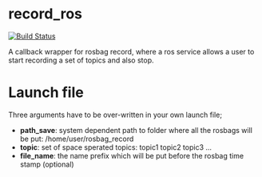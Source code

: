 # record_ros
[![Build Status](https://travis-ci.org/epfl-lasa/record_ros.svg?branch=master)](https://travis-ci.org/epfl-lasa/record_ros/branches)

A callback wrapper for rosbag record, where a ros service allows a user to start recording a set of topics and 
also stop.

# Launch file

Three arguments have to be over-written in your own launch file;

* **path_save**: system dependent path to folder where all the rosbags will be put: /home/user/rosbag_record 
* **topic**: set of space sperated topics: topic1 topic2 topic3 ...
* **file_name**: the name prefix which will be put before the rosbag time stamp (optional)
